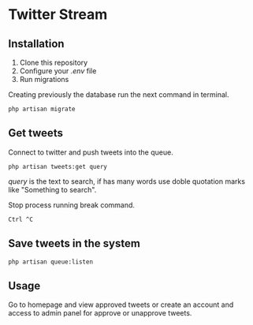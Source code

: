 # Twitter Stream

## Installation

1. Clone this repository
2. Configure your *.env* file
3. Run migrations

Creating previously the database run the next command in terminal.
    
    php artisan migrate

## Get tweets
Connect to twitter and push tweets into the queue. 

    php artisan tweets:get query

*query* is the text to search, if has many words use doble quotation marks like "Something to search".

Stop process running break command. 

    Ctrl ^C

## Save tweets in the system

    php artisan queue:listen

## Usage
Go to homepage and view approved tweets or create an account and access to admin panel for approve or unapprove tweets.

